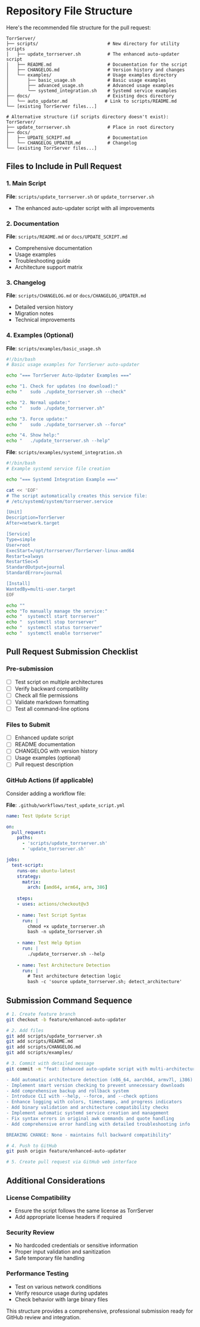 # Repository File Structure

Here's the recommended file structure for the pull request:

```
TorrServer/
├── scripts/                          # New directory for utility scripts
│   ├── update_torrserver.sh          # The enhanced auto-updater script
│   ├── README.md                     # Documentation for the script
│   ├── CHANGELOG.md                  # Version history and changes
│   └── examples/                     # Usage examples directory
│       ├── basic_usage.sh            # Basic usage examples
│       ├── advanced_usage.sh         # Advanced usage examples
│       └── systemd_integration.sh    # Systemd service examples
├── docs/                             # Existing docs directory
│   └── auto_updater.md              # Link to scripts/README.md
└── [existing TorrServer files...]

# Alternative structure (if scripts directory doesn't exist):
TorrServer/
├── update_torrserver.sh              # Place in root directory
├── docs/
│   ├── UPDATE_SCRIPT.md              # Documentation
│   └── CHANGELOG_UPDATER.md          # Changelog
└── [existing TorrServer files...]
```

## Files to Include in Pull Request

### 1. Main Script
**File**: `scripts/update_torrserver.sh` or `update_torrserver.sh`
- The enhanced auto-updater script with all improvements

### 2. Documentation
**File**: `scripts/README.md` or `docs/UPDATE_SCRIPT.md`
- Comprehensive documentation
- Usage examples
- Troubleshooting guide
- Architecture support matrix

### 3. Changelog
**File**: `scripts/CHANGELOG.md` or `docs/CHANGELOG_UPDATER.md`
- Detailed version history
- Migration notes
- Technical improvements

### 4. Examples (Optional)
**File**: `scripts/examples/basic_usage.sh`
```bash
#!/bin/bash
# Basic usage examples for TorrServer auto-updater

echo "=== TorrServer Auto-Updater Examples ==="

echo "1. Check for updates (no download):"
echo "   sudo ./update_torrserver.sh --check"

echo "2. Normal update:"
echo "   sudo ./update_torrserver.sh"

echo "3. Force update:"
echo "   sudo ./update_torrserver.sh --force"

echo "4. Show help:"
echo "   ./update_torrserver.sh --help"
```

**File**: `scripts/examples/systemd_integration.sh`
```bash
#!/bin/bash
# Example systemd service file creation

echo "=== Systemd Integration Example ==="

cat << 'EOF'
# The script automatically creates this service file:
# /etc/systemd/system/torrserver.service

[Unit]
Description=TorrServer
After=network.target

[Service]
Type=simple
User=root
ExecStart=/opt/torrserver/TorrServer-linux-amd64
Restart=always
RestartSec=5
StandardOutput=journal
StandardError=journal

[Install]
WantedBy=multi-user.target
EOF

echo ""
echo "To manually manage the service:"
echo "  systemctl start torrserver"
echo "  systemctl stop torrserver"
echo "  systemctl status torrserver"
echo "  systemctl enable torrserver"
```

## Pull Request Submission Checklist

### Pre-submission
- [ ] Test script on multiple architectures
- [ ] Verify backward compatibility
- [ ] Check all file permissions
- [ ] Validate markdown formatting
- [ ] Test all command-line options

### Files to Submit
- [ ] Enhanced update script
- [ ] README documentation
- [ ] CHANGELOG with version history
- [ ] Usage examples (optional)
- [ ] Pull request description

### GitHub Actions (if applicable)
Consider adding a workflow file:

**File**: `.github/workflows/test_update_script.yml`
```yaml
name: Test Update Script

on:
  pull_request:
    paths:
      - 'scripts/update_torrserver.sh'
      - 'update_torrserver.sh'

jobs:
  test-script:
    runs-on: ubuntu-latest
    strategy:
      matrix:
        arch: [amd64, arm64, arm, 386]
    
    steps:
    - uses: actions/checkout@v3
    
    - name: Test Script Syntax
      run: |
        chmod +x update_torrserver.sh
        bash -n update_torrserver.sh
    
    - name: Test Help Option
      run: |
        ./update_torrserver.sh --help
    
    - name: Test Architecture Detection
      run: |
        # Test architecture detection logic
        bash -c 'source update_torrserver.sh; detect_architecture'
```

## Submission Command Sequence

```bash
# 1. Create feature branch
git checkout -b feature/enhanced-auto-updater

# 2. Add files
git add scripts/update_torrserver.sh
git add scripts/README.md
git add scripts/CHANGELOG.md
git add scripts/examples/

# 3. Commit with detailed message
git commit -m "feat: Enhanced auto-update script with multi-architecture support

- Add automatic architecture detection (x86_64, aarch64, armv7l, i386)
- Implement smart version checking to prevent unnecessary downloads
- Add comprehensive backup and rollback system
- Introduce CLI with --help, --force, and --check options
- Enhance logging with colors, timestamps, and progress indicators
- Add binary validation and architecture compatibility checks
- Implement automatic systemd service creation and management
- Fix syntax errors in original awk commands and quote handling
- Add comprehensive error handling with detailed troubleshooting info

BREAKING CHANGE: None - maintains full backward compatibility"

# 4. Push to GitHub
git push origin feature/enhanced-auto-updater

# 5. Create pull request via GitHub web interface
```

## Additional Considerations

### License Compatibility
- Ensure the script follows the same license as TorrServer
- Add appropriate license headers if required

### Security Review
- No hardcoded credentials or sensitive information
- Proper input validation and sanitization
- Safe temporary file handling

### Performance Testing
- Test on various network conditions
- Verify resource usage during updates
- Check behavior with large binary files

This structure provides a comprehensive, professional submission ready for GitHub review and integration.